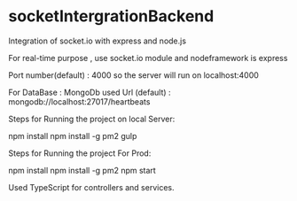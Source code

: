 # socketIntergrationBackend
Integration of socket.io with express and node.js

For real-time purpose , use socket.io module and nodeframework is express

Port number(default) : 4000
so the server will run on localhost:4000

For DataBase :
MongoDb used 
Url (default) : mongodb://localhost:27017/heartbeats

Steps for Running the project on local Server:

npm install
npm install -g pm2
gulp

Steps for Running the project For Prod:

npm install
npm install -g pm2
npm start


Used TypeScript for controllers and services.
